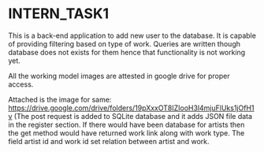 # INTERN_TASK1
This is a back-end application to add new user to the database. It is capable of providing filtering based on type of work. Queries are written though database does not exists for them hence that functionality is not working yet.

All the working model images are attested in google drive for proper access.

Attached is the image for same: https://drive.google.com/drive/folders/19pXxxOT8IZIooH3l4mjuFlUks1jOfH1v
(The post request is added to SQLite database and it adds JSON file data in the register section. If there would have been database for artists then the get method would have returned work link along with work type. The field artist id and work id set relation between artist and work. 
